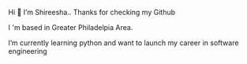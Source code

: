  Hi 👋 I’m Shireesha.. Thanks for checking my Github


 
 I 'm based in Greater Philadelpia Area. 

 
 I’m currently learning python and want to launch my career in software engineering

<!---
Shireesha2597/Shireesha2597 is a ✨ special ✨ repository because its `README.md` (this file) appears on your GitHub profile.
You can click the Preview link to take a look at your changes.
--->
